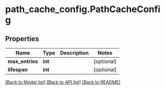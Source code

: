 # path_cache_config.PathCacheConfig

## Properties
Name | Type | Description | Notes
------------ | ------------- | ------------- | -------------
**max_entries** | **int** |  | [optional] 
**lifespan** | **int** |  | [optional] 

[[Back to Model list]](../README.md#documentation-for-models) [[Back to API list]](../README.md#documentation-for-api-endpoints) [[Back to README]](../README.md)


